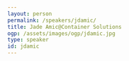 ```yaml
---
layout: person
permalink: /speakers/jdamic/
title: Jade Amic@Container Solutions
ogp: /assets/images/ogp/jdamic.jpg
type: speaker
id: jdamic
---
```

